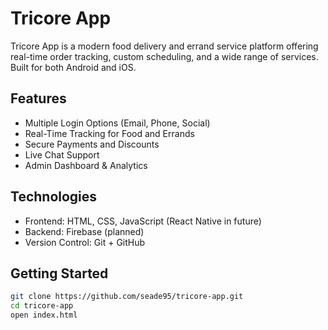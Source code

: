 # Tricore App

Tricore App is a modern food delivery and errand service platform offering real-time order tracking, custom scheduling, and a wide range of services. Built for both Android and iOS.

## Features

- Multiple Login Options (Email, Phone, Social)
- Real-Time Tracking for Food and Errands
- Secure Payments and Discounts
- Live Chat Support
- Admin Dashboard & Analytics

## Technologies

- Frontend: HTML, CSS, JavaScript (React Native in future)
- Backend: Firebase (planned)
- Version Control: Git + GitHub

## Getting Started

```bash
git clone https://github.com/seade95/tricore-app.git
cd tricore-app
open index.html
